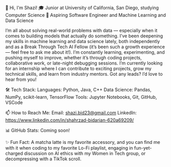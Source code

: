 👋 Hi, I'm Shazi!
🎓 Junior at University of California, San Diego, studying Computer Science
🔭 Aspiring Software Engineer and Machine Learning and Data Science

I’m all about solving real-world problems with data — especially when it comes to building models that actually do something. I’ve been deepening my skills in machine learning and data science lately, both independently and as a Break Through Tech AI Fellow (it’s been such a growth experience — feel free to ask me about it!). I’m constantly learning, experimenting, and pushing myself to improve, whether it’s through coding projects, collaborative work, or late-night debugging sessions. I’m currently looking for an internship where I can contribute to exciting projects, grow my technical skills, and learn from industry mentors. Got any leads? I’d love to hear from you!

 
🛠 Tech Stack:
Languages: Python, Java, C++
Data Science: Pandas, NumPy, scikit-learn, TensorFlow
Tools: Jupyter Notebooks, Git, GitHub, VSCode 
 

📫 How to Reach Me:
Email: shazi.bid23@gmail.com
LinkedIn: https://www.linkedin.com/in/shahrzad-bidarian-620a69209/
 

📊 GitHub Stats: Coming soon!
 

✨ Fun Fact:
A matcha latte is my favorite accessory, and you can find me with it when coding to my favorite Lo-Fi playlist, engaging in fun-yet-charged discussion on AI ethics with my Women in Tech group, or decompressing with a TikTok scroll.

<!---
shazibid/shazibid is a ✨ special ✨ repository because its `README.md` (this file) appears on your GitHub profile.
You can click the Preview link to take a look at your changes.
--->
